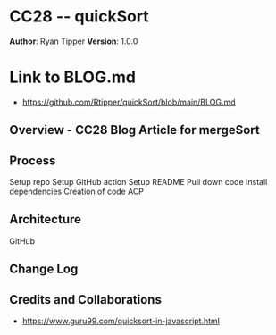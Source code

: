 # CC28  -- quickSort

**Author**: Ryan Tipper
**Version**: 1.0.0

# Link to BLOG.md
- https://github.com/Rtipper/quickSort/blob/main/BLOG.md

## Overview - CC28 Blog Article for mergeSort

## Process
Setup repo
Setup GitHub action
Setup README
Pull down code
Install dependencies
Creation of code
ACP

## Architecture
GitHub

## Change Log

## Credits and Collaborations
- https://www.guru99.com/quicksort-in-javascript.html
